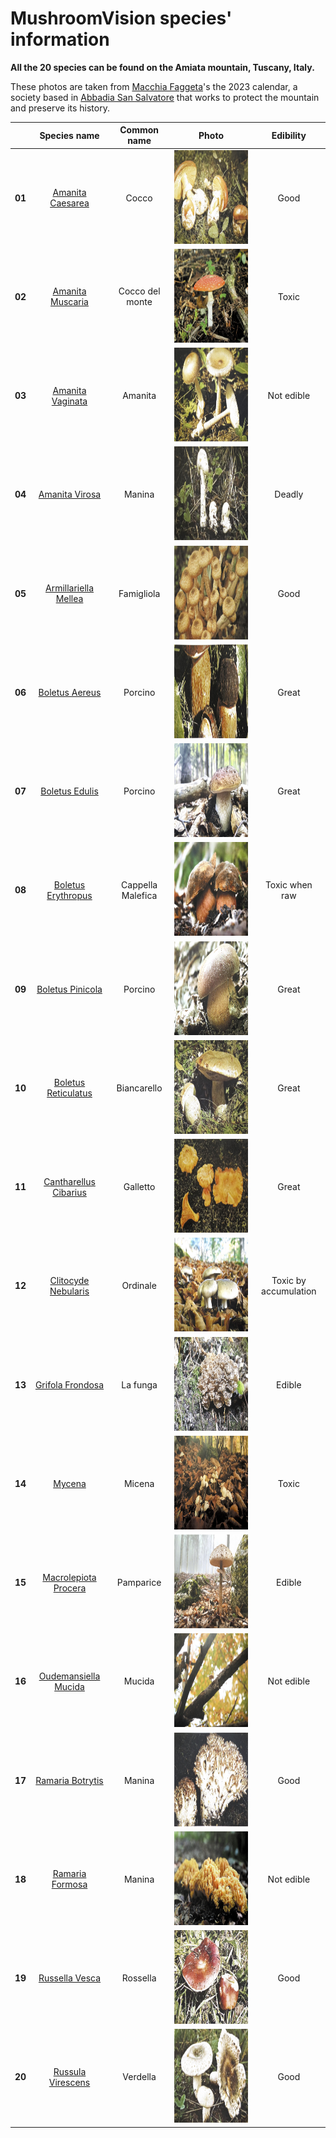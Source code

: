 # MushroomVision species' information
**All the 20 species can be found on the Amiata mountain, Tuscany, Italy.**

These photos are taken from [Macchia Faggeta](https://www.macchiafaggeta.com)'s the 2023 calendar, a society based in [Abbadia San Salvatore](https://www.comune.abbadia.siena.it) that works to protect the mountain and preserve its history.


|| **Species name** | **Common name** | **Photo** | **Edibility** |
|:----:|:----------------:|:---------------:|:-------------:|:-------------:|
|**01**| [Amanita Caesarea](https://wikipedia.org/wiki/Amanita_caesarea) | Cocco | <img src="/Mush_species/01_AmanitaCaesarea.jpg" alt="Cocco" width="250" height="150" /> | Good |
|**02**| [Amanita Muscaria](https://wikipedia.org/wiki/Amanita_muscaria) | Cocco del monte | <img src="/Mush_species/02_AmanitaMuscaria.jpg" alt="Cocco" width="250" height="150" /> | Toxic |
|**03**| [Amanita Vaginata](https://wikipedia.org/wiki/Amanita_vaginata) | Amanita| <img src="/Mush_species/03_AmanitaVaginata.jpg" alt="Cocco" width="250" height="150" /> | Not edible |
|**04**| [Amanita Virosa](https://wikipedia.org/wiki/Amanita_virosa) | Manina | <img src="/Mush_species/04_AmanitaVirosa.jpg" alt="Cocco" width="250" height="150" /> | Deadly |
|**05**| [Armillariella Mellea](https://wikipedia.org/wiki/Armillaria_mellea) | Famigliola | <img src="/Mush_species/05_ArmillariellaMellea.jpg" alt="Cocco" width="250" height="150" /> | Good |
|**06**| [Boletus Aereus](https://wikipedia.org/wiki/Boletus_aereus) | Porcino | <img src="/Mush_species/06_BoletusAereus.jpg" alt="Cocco" width="350" height="150" /> | Great |
|**07**| [Boletus Edulis](https://wikipedia.org/wiki/Boletus_edulis) | Porcino | <img src="/Mush_species/07_BoletusEdilus.jpg" alt="Cocco" width="250" height="150" /> | Great |
|**08**| [Boletus Erythropus](https://it.wikipedia.org/wiki/Neoboletus_erythropus) | Cappella Malefica | <img src="/Mush_species/08_BoletusErythropus.jpg" alt="Cocco" width="250" height="150" /> | Toxic when raw |
|**09**| [Boletus Pinicola](https://wikipedia.org/wiki/Boletus_pinophilus) | Porcino | <img src="/Mush_species/09_BoletusPinicola.jpg" alt="Cocco" width="250" height="150" /> | Great |
|**10**| [Boletus Reticulatus](https://wikipedia.org/wiki/Boletus_aestivalis) | Biancarello | <img src="/Mush_species/10_BoletusReticulatus.jpg" alt="Cocco" width="250" height="150" /> | Great |
|**11**| [Cantharellus Cibarius](https://wikipedia.org/wiki/Cantharellus_cibarius) | Galletto | <img src="/Mush_species/11_CantharellusCibarius.jpg" alt="Cocco" width="250" height="150" /> | Great |
|**12**| [Clitocyde Nebularis](https://wikipedia.org/wiki/Clitocybe_nebularis) | Ordinale | <img src="/Mush_species/12_ClitocydeNebularis.jpg" alt="Cocco" width="250" height="150" /> | Toxic by accumulation  |
|**13**| [Grifola Frondosa](https://wikipedia.org/wiki/Grifola_frondosa) | La funga | <img src="/Mush_species/13_GrifolaFrondosa.jpg" alt="Cocco" width="250" height="150" /> | Edible|
|**14**| [Mycena](https://wikipedia.org/wiki/Mycena) | Micena | <img src="/Mush_species/14_Mycena.jpg" alt="Cocco" width="250" height="150" /> | Toxic |
|**15**| [Macrolepiota Procera](https://wikipedia.org/wiki/Macrolepiota_procera) | Pamparice | <img src="/Mush_species/15_MacrolepiotaProcera.jpg" alt="Cocco" width="250" height="150" /> | Edible |
|**16**| [Oudemansiella Mucida](https://wikipedia.org/wiki/Oudemansiella_mucida) | Mucida | <img src="/Mush_species/16_OudemansiellaMucida.jpg" alt="Cocco" width="250" height="150" /> | Not edible |
|**17**| [Ramaria Botrytis](https://wikipedia.org/wiki/Ramaria_botrytis) | Manina | <img src="/Mush_species/17_RamariaBotryitis.jpg" alt="Cocco" width="250" height="150" /> | Good |
|**18**| [Ramaria Formosa](https://wikipedia.org/wiki/Ramaria_formosa) | Manina | <img src="/Mush_species/18_RamariaFormosa.jpg" alt="Cocco" width="250" height="150" /> | Not edible |
|**19**| [Russella Vesca](https://wikipedia.org/wiki/Russula_vesca) | Rossella | <img src="/Mush_species/19_RussellaVesca.jpg" alt="Cocco" width="250" height="150" /> | Good |
|**20**| [Russula Virescens](https://wikipedia.org/wiki/Russula_virescens) | Verdella | <img src="/Mush_species/20_RussulaVirescens.jpg" alt="Cocco" width="250" height="150" /> | Good |
